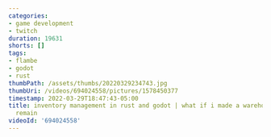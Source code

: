 ```yaml
---
categories:
- game development
- twitch
duration: 19631
shorts: []
tags:
- flambe
- godot
- rust
thumbPath: /assets/thumbs/20220329234743.jpg
thumbUri: /videos/694024558/pictures/1578450377
timestamp: 2022-03-29T18:47:43-05:00
title: inventory management in rust and godot | what if i made a warehouse | 3 days
  remain
videoId: '694024558'
---
```

